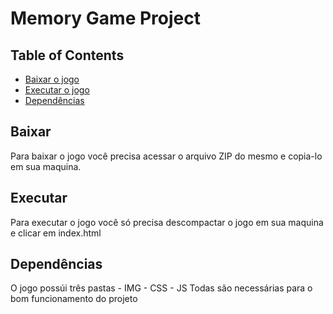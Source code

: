 # Memory Game Project

## Table of Contents

* [Baixar o jogo](#baixar)
* [Executar o jogo](#executar)
* [Dependências](#Dependências)

## Baixar
Para baixar o jogo você precisa acessar o arquivo ZIP do mesmo e copia-lo em sua maquina.

## Executar
Para executar o jogo você só precisa descompactar o jogo em sua maquina e clicar em index.html

## Dependências
O jogo possúi três pastas
    - IMG
    - CSS
    - JS
Todas são necessárias para o bom funcionamento do projeto